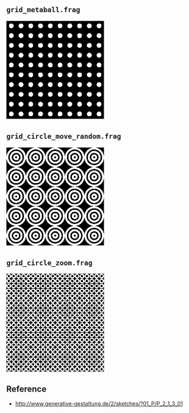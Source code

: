 
## `grid_metaball.frag`

<img src="img/grid_metaball.gif" width="256">


## `grid_circle_move_random.frag`

<img src="img/grid_circle_move_random.gif" width="256">


## `grid_circle_zoom.frag`

<img src="img/grid_circle_zoom.gif" width="256">


## Reference

- http://www.generative-gestaltung.de/2/sketches/?01_P/P_2_1_3_01
